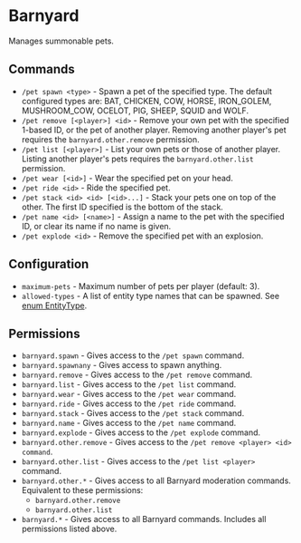 Barnyard
========
Manages summonable pets.


Commands
--------

 * `/pet spawn <type>` - Spawn a pet of the specified type. The default
   configured types are: BAT, CHICKEN, COW, HORSE, IRON_GOLEM, MUSHROOM_COW,
   OCELOT, PIG, SHEEP, SQUID and WOLF.
 * `/pet remove [<player>] <id>` - Remove your own pet with the specified
   1-based ID, or the pet of another player. Removing another player's pet
   requires the `barnyard.other.remove` permission.
 * `/pet list [<player>]` - List your own pets or those of another
   player. Listing another player's pets requires the `barnyard.other.list`
   permission.
 * `/pet wear [<id>]` - Wear the specified pet on your head.
 * `/pet ride <id>` - Ride the specified pet.
 * `/pet stack <id> <id> [<id>...]` - Stack your pets one on top of the
   other. The first ID specified is the bottom of the stack.
 * `/pet name <id> [<name>]` - Assign a name to the pet with the specified
   ID, or clear its name if no name is given.
 * `/pet explode <id>` - Remove the specified pet with an explosion.

Configuration
-------------

 * `maximum-pets` - Maximum number of pets per player (default: 3).
 * `allowed-types` - A list of entity type names that can be spawned.
   See [enum EntityType](https://hub.spigotmc.org/javadocs/spigot/org/bukkit/entity/EntityType.html).


Permissions
-----------

 * `barnyard.spawn` - Gives access to the `/pet spawn` command.
 * `barnyard.spawnany` - Gives access to spawn anything.
 * `barnyard.remove` - Gives access to the `/pet remove` command.
 * `barnyard.list` - Gives access to the `/pet list` command.
 * `barnyard.wear` - Gives access to the `/pet wear` command.
 * `barnyard.ride` - Gives access to the `/pet ride` command.
 * `barnyard.stack` - Gives access to the `/pet stack` command.
 * `barnyard.name` - Gives access to the `/pet name` command.
 * `barnyard.explode` - Gives access to the `/pet explode` command.
 * `barnyard.other.remove` - Gives access to the `/pet remove <player> <id> command`.
 * `barnyard.other.list` - Gives access to the `/pet list <player>` command.
 * `barnyard.other.*` - Gives access to all Barnyard moderation commands.
   Equivalent to these permissions:
   * `barnyard.other.remove`
   * `barnyard.other.list`
 * `barnyard.*` - Gives access to all Barnyard commands. Includes all
   permissions listed above.
